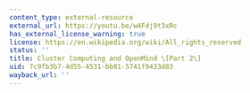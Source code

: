 ```yaml
---
content_type: external-resource
external_url: https://youtu.be/w4Fdj9t3xRc
has_external_license_warning: true
license: https://en.wikipedia.org/wiki/All_rights_reserved
status: ''
title: Cluster Computing and OpenMind \[Part 2\]
uid: 7c9fb3b7-4d55-4531-bb81-5741f9433d83
wayback_url: ''
---
```

